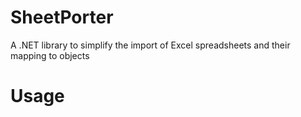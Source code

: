 # SheetPorter
A .NET library to simplify the import of Excel spreadsheets and their mapping to objects

# Usage
